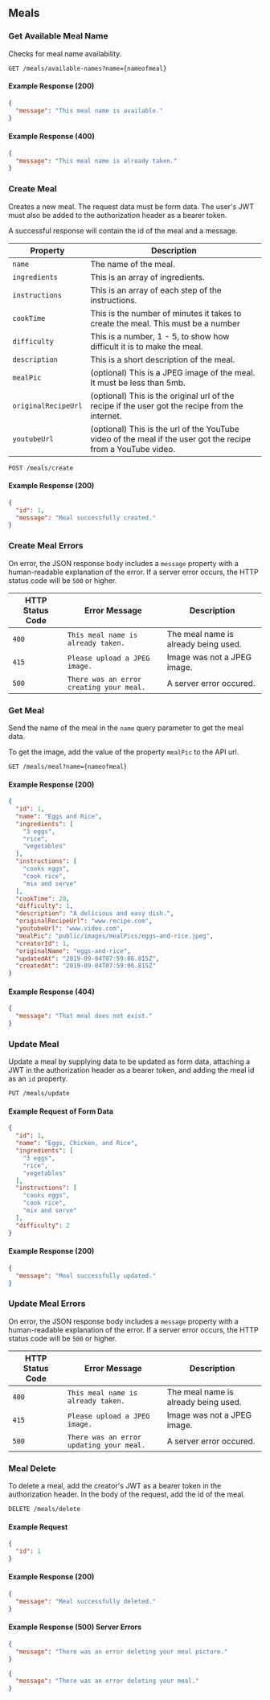 ## Meals

### Get Available Meal Name

Checks for meal name availability.

```endpoint
GET /meals/available-names?name={nameofmeal}
```
#### Example Response (200)

```json
{
  "message": "This meal name is available."
}
```

#### Example Response (400)

```json
{
  "message": "This meal name is already taken."
}
```

### Create Meal

Creates a new meal. The request data must be form data. The user's JWT must also be added to the authorization header as a bearer token.

A successful response will contain the id of the meal and a message.

Property | Description
---|---
`name` | The name of the meal.
`ingredients` | This is an array of ingredients.
`instructions` | This is an array of each step of the instructions.
`cookTime` | This is the number of minutes it takes to create the meal. This must be a number
`difficulty` | This is a number, 1 - 5, to show how difficult it is to make the meal.
`description` | This is a short description of the meal.
`mealPic` | (optional) This is a JPEG image of the meal. It must be less than 5mb.
`originalRecipeUrl` | (optional) This is the original url of the recipe if the user got the recipe from the internet.
`youtubeUrl` | (optional) This is the url of the YouTube video of the meal if the user got the recipe from a YouTube video.

```endpoint
POST /meals/create
```

#### Example Response (200)

```json
{
  "id": 1,
  "message": "Meal successfully created."
}
```

### Create Meal Errors

On error, the JSON response body includes a `message` property with a human-readable explanation of the error. If a server error occurs, the HTTP status code will be `500` or higher.

HTTP Status Code | Error Message | Description
|---|---|---
`400` | `This meal name is already taken.` | The meal name is already being used.
`415` | `Please upload a JPEG image.` | Image was not a JPEG image.
`500` | `There was an error creating your meal.` | A server error occured.

### Get Meal

Send the name of the meal in the `name` query parameter to get the meal data.

To get the image, add the value of the property `mealPic` to the API url.

```endpoint
GET /meals/meal?name={nameofmeal}
```

#### Example Response (200)

```json
{
  "id": 1,
  "name": "Eggs and Rice",
  "ingredients": [
    "3 eggs",
    "rice",
    "vegetables"
  ],
  "instructions": [
    "cooks eggs",
    "cook rice",
    "mix and serve"
  ],
  "cookTime": 20,
  "difficulty": 1,
  "description": "A delicious and easy dish.",
  "originalRecipeUrl": "www.recipe.com",
  "youtubeUrl": "www.video.com",
  "mealPic": "public/images/mealPics/eggs-and-rice.jpeg",
  "creatorId": 1,
  "originalName": "eggs-and-rice",
  "updatedAt": "2019-09-04T07:59:06.815Z",
  "createdAt": "2019-09-04T07:59:06.815Z"
}
```

#### Example Response (404)

```json
{
  "message": "That meal does not exist."
}
```

### Update Meal

Update a meal by supplying data to be updated as form data, attaching a JWT in the authorization header as a bearer token, and adding the meal id as an `id` property.

```endpoint
PUT /meals/update
```

#### Example Request of Form Data

```json
{
  "id": 1,
  "name": "Eggs, Chicken, and Rice",
  "ingredients": [
    "3 eggs",
    "rice",
    "vegetables"
  ],
  "instructions": [
    "cooks eggs",
    "cook rice",
    "mix and serve"
  ],
  "difficulty": 2
}
```

#### Example Response (200)

```json
{
  "message": "Meal successfully updated."
}
```

### Update Meal Errors

On error, the JSON response body includes a `message` property with a human-readable explanation of the error. If a server error occurs, the HTTP status code will be `500` or higher.

HTTP Status Code | Error Message | Description
|---|---|---
`400` | `This meal name is already taken.` | The meal name is already being used.
`415` | `Please upload a JPEG image.` | Image was not a JPEG image.
`500` | `There was an error updating your meal.` | A server error occured.

### Meal Delete

To delete a meal, add the creator's JWT as a bearer token in the authorization header. In the body of the request, add the id of the meal.

```endpoint
DELETE /meals/delete
```

#### Example Request

```json
{
  "id": 1
}
```

#### Example Response (200)

```json
{
  "message": "Meal successfully deleted."
}
```

#### Example Response (500) Server Errors

```json
{
  "message": "There was an error deleting your meal picture."
}
```

```json
{
  "message": "There was an error deleting your meal."
}
```